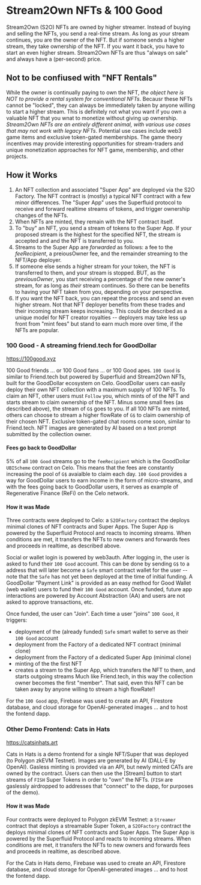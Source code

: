 # Stream2Own NFTs & 100 Good

Stream2Own (S2O) NFTs are owned by higher streamer. Instead of buying and selling the NFTs, you send a real-time stream. As long as your stream continues, you are the owner of the NFT. But if someone sends a higher stream, they take ownership of the NFT. If you want it back, you have to start an even higher stream. Stream2Own NFTs are thus "always on sale" and always have a (per-second) price.

## Not to be confiused with "NFT Rentals"

While the owner is continually paying to own the NFT, _the object here is NOT to provide a rental system for conventional NFTs_. Becausr these NFTs cannot be "locked", they can always be immediately taken by anyone willing to start a higher stream. This is definitely not what you want if you own a valuable NFT that you wnat to monetize without giving up ownership. _Stream2Own NFTs are an entirely different animal, with various use cases that may not work with legacy NFTs_. Potential use cases include web3 game items and exclusive token-gated memberships. The game theory incentives may provide interesting opportunities for stream-traders and unique monetization approaches for NFT game, membership, and other projects.

## How it Works
1. An NFT collection and associated "Super App" are deployed via the S2O Factory. The NFT contract is (mostly) a typical NFT contract with a few minor differences.  The "Super App" uses the Superfluid protocol to receive and forward realtime streams of tokens, and trigger ownership changes of the NFTs.
2. When NFTs are minted, they remain with the NFT contract itself.
3. To "buy" an NFT, you send a stream of tokens to the Super App. If your proposed stream is the highest for the specified NFT, the stream is accepted and and the NFT is transferred to you.
4. Streams to the Super App are _forwarded_ as follows: a fee to the _feeRecipient_, a preiousOwner fee, and the remainder streaming to the NFT/App deployer.
5. If someone else sends a higher stream for your token, the NFT is transferred to them, and your stream is stopped. BUT, as the _previousOwner_, you start receiving a percentage of the new owner's stream, for as long as _their_ stream continues. So there can be benefits to having your NFT taken from you, depending on your perspective.
6. If you want the NFT back, you can repeat the process and send an even higher stream. Not that NFT deployer benefits from these trades and their incoming stream keeps increasing. This could be described as a unique model for NFT creator royalties -- deployers may take less up front from "mint fees" but stand to earn much more over time, if the NFTs are popular.

### 100 Good - A streaming friend.tech for GoodDollar

https://100good.xyz

100 Good friends ... or 100 Good fans ... or 100 Good apes. `100 Good` is similar to Friend.tech but powered by Superfluid and Stream2Own NFTs, built for the GoodDollar ecosystem on Celo. GoodDollar users can easily deploy their own NFT collection with a maximum supply of 100 NFTs. To claim an NFT, other users must `Follow` you, which mints of of the NFT and starts stream to claim ownership of the NFT. Minus some small fees (as described above), the stream of `G$` goes to you. If all 100 NFTs are minted, others can choose to stream a higher flowRate of `G$` to claim ownership of their chosen NFT. Exclusive token-gated chat rooms come soon, similar to Friend.tech. NFT images are generated by AI based on a text prompt submitted by the collection owner.

#### Fees go back to GoodDollar

5% of all `100 Good` streams go to the `feeRecipient` which is the GoodDollar `UBIScheme` contract on Celo. This means that the fees are constantly increasing the pool of `G$` avaialble to claim each day. `100 Good` provides a way for GoodDollar users to earn income in the form of micro-streams, and with the fees going back to GoodDollar users, it serves as example of Regenerative Finance (ReFi) on the Celo network.

#### How it was Made

Three contracts were deployed to Celo: a `S2OFactory` contract the deploys minimal clones of NFT contracts and Super Apps. The Super App is powered by the Superfluid Protocol and reacts to incoming streams. When conditions are met, it transfers the NFTs to new owners and forwards fees and proceeds in realtime, as described above.

Social or wallet login is powered by web3auth. After logging in, the user is asked to fund their `100 Good` account. This can be done by sending `G$` to a address that will later become a `Safe` smart contract wallet for the user -- note that the `Safe` has not yet been deployed at the time of initial funding. A GoodDollar "Payment Link" is provided as an easy method for Good Wallet (web wallet) users to fund their `100 Good` account.  Once funded, future app interactions are powered by Account Abstraction (AA) and users are not asked to approve transactions, etc.

Once funded, the user can "Join". Each time a user "joins" `100 Good`, it triggers:
- deployment of the (already funded) `Safe` smart wallet to serve as their `100 Good` account
- deployment from the Factory of a dedicated NFT contract (minimal clone)
- deployment from the Factory of a dedicated Super App (minimal clone)
- minting of the the first NFT
- creates a stream to the Super App, which transfers the NFT to them, and starts outgoing streams
Much like Friend.tech, in this way the collection owner becomes the first "member". That said, even this NFT can be taken away by anyone willing to stream a high flowRate!!

For the `100 Good` app, Firebase was used to create an API, Firestore database, and cloud storage for OpenAI-generated images ... and to host the fontend dapp.




### Other Demo Frontend: Cats in Hats

https://catsinhats.art

Cats in Hats is a demo frontend for a single NFT/Super that was deployed (to Polygon zkEVM Testnet). Images are generated by AI (DALL-E by OpenAI). Gasless minting is provided via an API, but newly minted CATs are owned by the contract. Users can then use the [Stream] button to start streams of `FISH` Super Tokens in order to "own" the NFTs. (`FISH` are gaslessly airdropped to addresses that "connect" to the dapp, for purposes of the demo).

#### How it was Made

Four contracts were deployed to Polygon zkEVM Testnet: a `Streamer` contract that deploys a streamable Super Token, a `S2OFactory` contract the deploys minimal clones of NFT contracts and Super Apps. The Super App is powered by the Superfluid Protocol and reacts to incoming streams. When conditions are met, it transfers the NFTs to new owners and forwards fees and proceeds in realtime, as described above.

For the Cats in Hats demo, Firebase was used to create an API, Firestore database, and cloud storage for OpenAI-generated images ... and to host the fontend dapp.